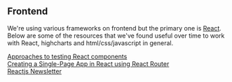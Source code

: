 ## Frontend

We're using various frameworks on frontend but the primary one is [React](https://facebook.github.io/react/). Below are some of the resources that we've found useful over time to work with React, highcharts and html/css/javascript in general.


[Approaches to testing React components](http://reactkungfu.com/2015/07/approaches-to-testing-react-components-an-overview/)  
[Creating a Single-Page App in React using React Router](https://www.kirupa.com/react/creating_single_page_app_react_using_react_router.htm)  
[Reactjs Newsletter](http://reactjsnewsletter.com/)
